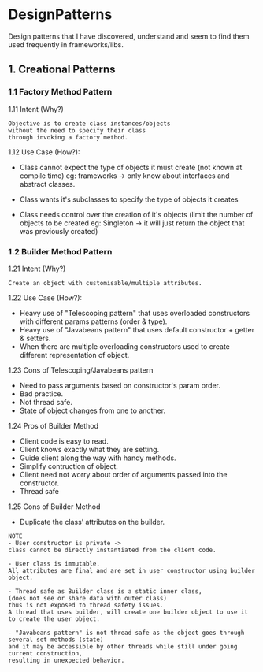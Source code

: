 # DesignPatterns
Design patterns that I have discovered, understand and seem to find them used frequently in frameworks/libs. 

## 1. Creational Patterns
### 1.1 Factory Method Pattern

1.11 Intent (Why?)
```
Objective is to create class instances/objects 
without the need to specify their class
through invoking a factory method.
```

1.12 Use Case (How?):

- Class cannot expect the type of objects it must create (not known at compile time)
eg: frameworks -> only know about interfaces and abstract classes.

- Class wants it's subclasses to specify the type of objects it creates

- Class needs control over the creation of it's objects 
(limit the number of objects to be created eg: Singleton -> 
it will just return the object that was previously created)

### 1.2 Builder Method Pattern

1.21 Intent (Why?)
```
Create an object with customisable/multiple attributes.
```

1.22 Use Case (How?):

  - Heavy use of "Telescoping pattern" that uses overloaded constructors with different params patterns (order & type).
  - Heavy use of "Javabeans pattern" that uses default constructor + getter & setters.
  - When there are multiple overloading constructors used to create different representation of object.

1.23 Cons of Telescoping/Javabeans pattern
  - Need to pass arguments based on constructor's param order.
  - Bad practice.
  - Not thread safe.
  - State of object changes from one to another.
 

1.24 Pros of Builder Method
- Client code is easy to read.
- Client knows exactly what they are setting.
- Guide client along the way with handy methods.
- Simplify contruction of object.
- Client need not worry about order of arguments passed into the constructor.
- Thread safe

1.25 Cons of Builder Method
- Duplicate the class’ attributes on the builder.

```
NOTE
- User constructor is private -> 
class cannot be directly instantiated from the client code.

- User class is immutable. 
All attributes are final and are set in user constructor using builder object.

- Thread safe as Builder class is a static inner class, 
(does not see or share data with outer class)
thus is not exposed to thread safety issues. 
A thread that uses builder, will create one builder object to use it to create the user object.

- "Javabeans pattern" is not thread safe as the object goes through several set methods (state)
and it may be accessible by other threads while still under going current construction,
resulting in unexpected behavior.
```
